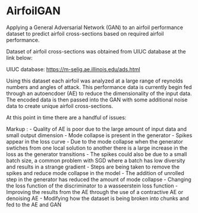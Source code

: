 # AirfoilGAN
Applying a General Adversarial Network (GAN) to an airfoil performance dataset to predict airfoil cross-sections based on required airfoil performance. 

Dataset of airfoil cross-sections was obtained from UIUC database at the link below:

UIUC database: https://m-selig.ae.illinois.edu/ads.html

Using this dataset each airfoil was analyzed at a large range of reynolds numbers and angles of attack. This performance data is currently begin fed through an autoencdoer (AE) to reduce the dimensionality of the input data. The encoded data is then passed into the GAN with some additional noise data to create unique airfoil cross-sections.

At this point in time there are a handful of issues:            
            
Markup : - Quality of AE is poor due to the large amount of input data and small output dimension
         - Mode collapse is present in the generator 
         - Spikes appear in the loss curve
                - Due to the mode collapse when the generator swtiches from one local solution to another there is a large increase in the loss as the generator transitions
                - The spikes could also be due to a small batch size, a common problem with SGD where a batch has low diversity and results in a strange gradient
         - Steps are being taken to remove the spikes and reduce mode collapse in the model
                - The addition of unrolled step in the generator has reduced the amount of mode collapse
                - Changing the loss function of the discriminator to a wasseerstein loss function
                - Improving the results from the AE through the use of a contractive AE or denoising AE
                - Modifying how the dataset is being broken into chunks and fed to the AE and GAN
